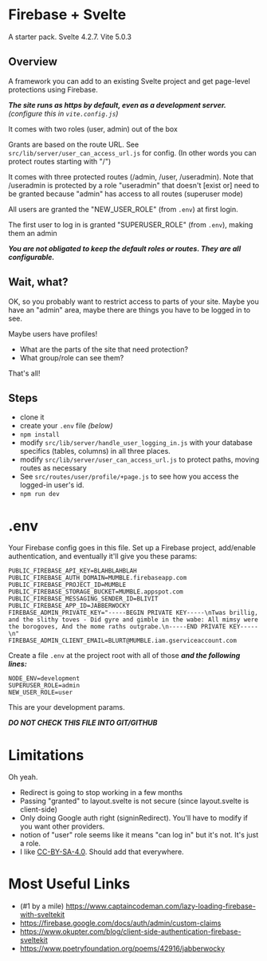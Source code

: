 # Firebase + Svelte

A starter pack. Svelte 4.2.7. Vite 5.0.3

## Overview

A framework you can add to an existing Svelte project and get page-level protections using Firebase.

***The site runs as https by default, even as a development server.*** *(configure this in ```vite.config.js```)*

It comes with two roles (user, admin) out of the box

Grants are based on the route URL. See ```src/lib/server/user_can_access_url.js``` for config. (In other words you can protect routes starting with "/")

It comes with three protected routes (/admin, /user, /useradmin). Note that /useradmin is protected by a role "useradmin" that doesn't [exist or] need to be granted because "admin" has access to all routes (superuser mode)

All users are granted the "NEW_USER_ROLE" (from ```.env```) at first login.

The first user to log in is granted "SUPERUSER_ROLE" (from ```.env```), making them an admin

***You are not obligated to keep the default roles or routes. They are all configurable.***

## Wait, what?

OK, so you probably want to restrict access to parts of your site. Maybe you have an "admin" area, maybe there are things you have to be logged in to see.

Maybe users have profiles!

* What are the parts of the site that need protection?
* What group/role can see them?

That's all!

## Steps

* clone it
* create your ```.env``` file *(below)*
* ```npm install```
* modify ```src/lib/server/handle_user_logging_in.js``` with your database specifics (tables, columns) in all three places.
* modify ```src/lib/server/user_can_access_url.js``` to protect paths, moving routes as necessary
* See ```src/routes/user/profile/+page.js``` to see how you access the logged-in user's id.
* ```npm run dev```

# .env

Your Firebase config goes in this file. Set up a Firebase project, add/enable authentication, and eventually it'll give you these params:

```
PUBLIC_FIREBASE_API_KEY=BLAHBLAHBLAH
PUBLIC_FIREBASE_AUTH_DOMAIN=MUMBLE.firebaseapp.com
PUBLIC_FIREBASE_PROJECT_ID=MUMBLE
PUBLIC_FIREBASE_STORAGE_BUCKET=MUMBLE.appspot.com
PUBLIC_FIREBASE_MESSAGING_SENDER_ID=BLIVIT
PUBLIC_FIREBASE_APP_ID=JABBERWOCKY
FIREBASE_ADMIN_PRIVATE_KEY="-----BEGIN PRIVATE KEY-----\nTwas brillig, and the slithy toves - Did gyre and gimble in the wabe: All mimsy were the borogoves, And the mome raths outgrabe.\n-----END PRIVATE KEY-----\n"
FIREBASE_ADMIN_CLIENT_EMAIL=BLURT@MUMBLE.iam.gserviceaccount.com
```

Create a file ```.env``` at the project root with all of those ***and the following lines:***

```
NODE_ENV=development
SUPERUSER_ROLE=admin
NEW_USER_ROLE=user
```

This are your development params.

***DO NOT CHECK THIS FILE INTO GIT/GITHUB***

# Limitations

Oh yeah.

* Redirect is going to stop working in a few months
* Passing "granted" to layout.svelte is not secure (since layout.svelte is client-side)
* Only doing Google auth right (signinRedirect). You'll have to modify if you want other providers.
* notion of "user" role seems like it means "can log in" but it's not. It's just a role.
* I like [CC-BY-SA-4.0](https://creativecommons.org/licenses/by-sa/4.0/deed.en). Should add that everywhere.

# Most Useful Links

* (#1 by a mile) https://www.captaincodeman.com/lazy-loading-firebase-with-sveltekit
* https://firebase.google.com/docs/auth/admin/custom-claims
* https://www.okupter.com/blog/client-side-authentication-firebase-sveltekit
* https://www.poetryfoundation.org/poems/42916/jabberwocky
